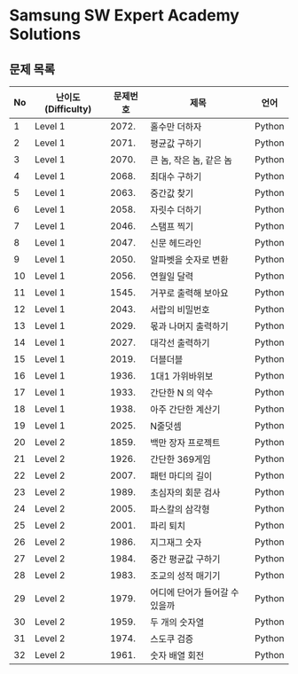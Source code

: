 # Samsung SW Expert Academy Solutions

## 문제 목록

| No | 난이도(Difficulty) | 문제번호 | 제목                                | 언어 |
|-|-|-|-|-|
|1  | Level 1 | 2072.            | 홀수만 더하자                         | Python |
|2  | Level 1 | 2071.            | 평균값 구하기                         | Python |
|3  | Level 1 | 2070.            | 큰 놈, 작은 놈, 같은 놈                | Python |
|4  | Level 1 | 2068.            | 최대수 구하기                         | Python |
|5  | Level 1 | 2063.            | 중간값 찾기                          | Python |
|6  | Level 1 | 2058.            | 자릿수 더하기                         | Python |
|7  | Level 1 | 2046.            | 스탬프 찍기                          | Python |
|8  | Level 1 | 2047.            | 신문 헤드라인                         | Python |
|9  | Level 1 | 2050.            | 알파벳을 숫자로 변환                    | Python |
|10 | Level 1 | 2056.            | 연월일 달력                          | Python |
|11 | Level 1 | 1545.            | 거꾸로 출력해 보아요                   | Python |
|12 | Level 1 | 2043.            | 서랍의 비밀번호                       | Python |
|13 | Level 1 | 2029.            | 몫과 나머지 출력하기                   | Python |
|14 | Level 1 | 2027.            | 대각선 출력하기                       | Python |
|15 | Level 1 | 2019.            | 더블더블                            | Python |
|16 | Level 1 | 1936.            | 1대1 가위바위보                      | Python |
|17 | Level 1 | 1933.            | 간단한 N 의 약수                     | Python |
|18 | Level 1 | 1938.            | 아주 간단한 계산기                    | Python |
|19 | Level 1 | 2025.            | N줄덧셈                            | Python |
|20 | Level 2 | 1859.            | 백만 장자 프로젝트                    | Python |
|21 | Level 2 | 1926.            | 간단한 369게임                      | Python |
|22 | Level 2 | 2007.            | 패턴 마디의 길이                     | Python |
|23 | Level 2 | 1989.            | 초심자의 회문 검사                    | Python |
|24 | Level 2 | 2005.            | 파스칼의 삼각형                      | Python |
|25 | Level 2 | 2001.            | 파리 퇴치                          | Python |
|26 | Level 2 | 1986.            | 지그재그 숫자                       | Python |
|27 | Level 2 | 1984.            | 중간 평균값 구하기                   | Python |
|28 | Level 2 | 1983.            | 조교의 성적 매기기                   | Python |
|29 | Level 2 | 1979.            | 어디에 단어가 들어갈 수 있을까          | Python |
|30 | Level 2 | 1959.            | 두 개의 숫자열                      | Python |
|31 | Level 2 | 1974.            | 스도쿠 검증                         | Python |
|32 | Level 2 | 1961.            | 숫자 배열 회전                      | Python |